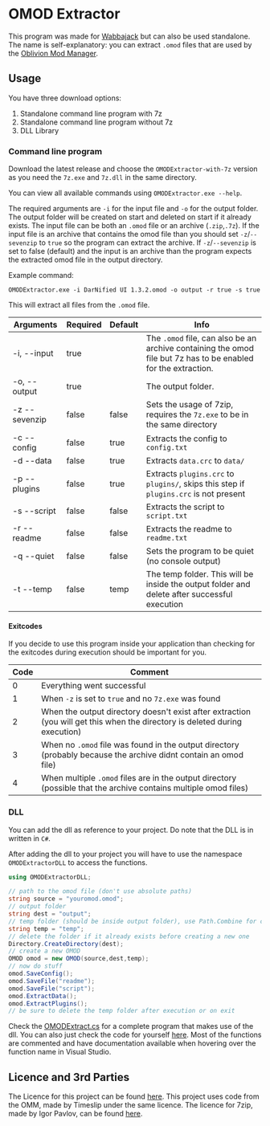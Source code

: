 # OMOD Extractor

This program was made for [Wabbajack](https://github.com/halgari/wabbajack) but can also be used standalone.
The name is self-explanatory: you can extract `.omod` files that are used by the [Oblivion Mod Manager](https://www.nexusmods.com/oblivion/mods/2097).

## Usage

You have three download options:

1) Standalone command line program with 7z
2) Standalone command line program without 7z
3) DLL Library

### Command line program

Download the latest release and choose the `OMODExtractor-with-7z` version as you need the `7z.exe` and `7z.dll` in the same directory.

You can view all available commands using `OMODExtractor.exe --help`.

The required arguments are `-i` for the input file and `-o` for the output folder. The output folder will be created on start and deleted on start if it already exists. The input file can be both an `.omod` file or an archive (`.zip`,`.7z`). If the input file is an archive that contains the omod file than you should set `-z`/`--sevenzip` to `true` so the program can extract the archive. If `-z`/`--sevenzip` is set to false (default) and the input is an archive than the program expects the extracted omod file in the output directory.

Example command:

`OMODExtractor.exe -i DarNified UI 1.3.2.omod -o output -r true -s true`

This will extract all files from the `.omod` file.

| Arguments | Required | Default | Info |
|-----------|----------|---------|------|
| -i, --input | true |  | The `.omod` file, can also be an archive containing the omod file but 7z has to be enabled for the extraction. |
| -o, --output | true |  | The output folder. |
| -z --sevenzip | false | false | Sets the usage of 7zip, requires the `7z.exe` to be in the same directory |
| -c --config | false | true | Extracts the config to `config.txt` |
| -d --data | false | true | Extracts `data.crc` to `data/` |
| -p --plugins | false | true | Extracts `plugins.crc` to `plugins/`, skips this step if `plugins.crc` is not present |
| -s --script | false | false | Extracts the script to `script.txt` |
| -r --readme | false | false | Extracts the readme to `readme.txt` |
| -q --quiet | false | false | Sets the program to be quiet (no console output) |
| -t --temp | false | temp | The temp folder. This will be inside the output folder and delete after successful execution |

#### Exitcodes

If you decide to use this program inside your application than checking for the exitcodes during execution should be important for you.

| Code        | Comment           |
| ----------- |-----------------|
| 0 | Everything went successful |
| 1 | When `-z` is set to `true` and no `7z.exe` was found |
| 2 | When the output directory doesn't exist after extraction (you will get this when the directory is deleted during execution) |
| 3 | When no `.omod` file was found in the output directory (probably because the archive didnt contain an omod file) |
| 4 | When multiple `.omod` files are in the output directory (possible that the archive contains multiple omod files) |

### DLL

You can add the dll as reference to your project. Do note that the DLL is in written in `C#`.

After adding the dll to your project you will have to use the namespace `OMODExtractorDLL` to access the functions.

```C#
using OMODExtractorDLL;

// path to the omod file (don't use absolute paths)
string source = "youromod.omod";
// output folder
string dest = "output";
// temp folder (should be inside output folder), use Path.Combine for correct paths
string temp = "temp";
// delete the folder if it already exists before creating a new one
Directory.CreateDirectory(dest);
// create a new OMOD
OMOD omod = new OMOD(source,dest,temp);
// now do stuff
omod.SaveConfig();
omod.SaveFile("readme");
omod.SaveFile("script");
omod.ExtractData();
omod.ExtractPlugins();
// be sure to delete the temp folder after execution or on exit
```

Check the [OMODExtract.cs](https://github.com/erri120/OMOD-Extractor/blob/master/OMODExtractor/OMODExtract.cs) for a complete program that makes use of the dll. You can also just check the code for yourself [here](https://github.com/erri120/OMOD-Extractor/tree/master/OMODExtractorDLL). Most of the functions are commented and have documentation available when hovering over the function name in Visual Studio.

## Licence and 3rd Parties

The Licence for this project can be found [here](https://github.com/erri120/OMOD-Extractor/blob/master/LICENSE). This project uses code from the OMM, made by Timeslip under the same licence. The licence for 7zip, made by Igor Pavlov, can be found [here](https://www.7-zip.org/license.txt).
